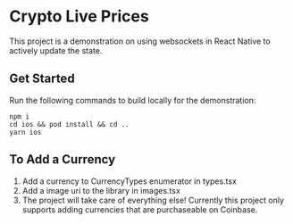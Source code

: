 # Crypto Live Prices

This project is a demonstration on using websockets in React Native to actively update the state.

## Get Started

Run the following commands to build locally for the demonstration:

    npm i
    cd ios && pod install && cd ..
    yarn ios

## To Add a Currency

1. Add a currency to CurrencyTypes enumerator in types.tsx
2. Add a image uri to the library in images.tsx
3. The project will take care of everything else! Currently this project only supports adding currencies that are purchaseable on Coinbase.